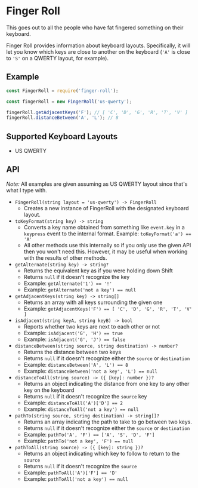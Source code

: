 # Finger Roll

This goes out to all the people who have fat fingered something on their keyboard.

Finger Roll provides information about keyboard layouts. Specifically, it will let you know
which keys are close to another on the keyboard (`'A'` is close to `'S'` on a QWERTY layout, for example).

## Example

```js
const FingerRoll = require('finger-roll');

const fingerRoll = new FingerRoll('us-qwerty');

fingerRoll.getAdjacentKeys('F'); // [ 'C', 'D', 'G', 'R', 'T', 'V' ]
fingerRoll.distanceBetween('A', 'L'); // 8
```

## Supported Keyboard Layouts

* US QWERTY

## API

*Note:* All examples are given assuming as US QWERTY layout since that's what I type with.

* `FingerRoll(string layout = 'us-qwerty') -> FingerRoll`
	* Creates a new instance of FingerRoll with the designated keyboard layout.
* `toKeyFormat(string key) -> string`
	* Converts a key name obtained from something like `event.key` in a `keypress` event to the internal format. Example: `toKeyFormat('a') == 'A'`
	* All other methods use this internally so if you only use the given API then you won't need this. However, it may be useful when working with the results of other methods.
* `getAlternate(string key) -> string?`
	* Returns the equivalent key as if you were holding down Shift
	* Returns `null` if it doesn't recognize the key
	* Example: `getAlternate('1') == '!'`
	* Example: `getAlternate('not a key') == null`
* `getAdjacentKeys(string key) -> string[]`
	* Returns an array with all keys surrounding the given one
	* Example: `getAdjacentKeys('F') == [ 'C', 'D', 'G', 'R', 'T', 'V' ]`
* `isAdjacent(string keyA, string keyB) -> bool`
	* Reports whether two keys are next to each other or not
	* Example: `isAdjacent('G', 'H') == true`
	* Example: `isAdjacent('G', 'J') == false`
* `distanceBetween(string source, string destination) -> number?`
	* Returns the distance between two keys
	* Returns `null` if it doesn't recognize either the `source` or `destination`
	* Example: `distanceBetween('A', 'L') == 8`
	* Example: `distanceBetween('not a key', 'L') == null`
* `distanceToAll(string source) -> ({ [key]: number })?`
	* Returns an object indicating the distance from one key to any other key on the keyboard
	* Returns `null` if it doesn't recognize the `source` key
	* Example: `distanceToAll('A')['D'] == 2`
	* Example: `distanceToAll('not a key') == null`
* `pathTo(string source, string destination) -> string[]?`
	* Returns an array indicating the path to take to go between two keys.
	* Returns `null` if it doesn't recognize either the `source` or `destination`
	* Example: `pathTo('A', 'F') == ['A', 'S', 'D', 'F']`
	* Example: `pathTo('not a key', 'F') == null`
* `pathToAll(string source) -> ({ [key]: string })?`
	* Returns an object indicating which key to follow to return to the `source`
	* Returns `null` if it doesn't recognize the `source`
	* Example: `pathToAll('A')['F'] == 'D'`
	* Example: `pathToAll('not a key') == null`
